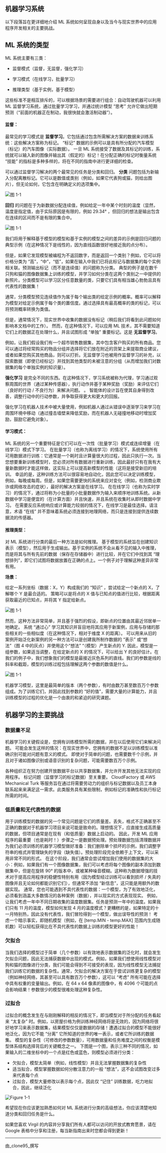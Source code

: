 ## 机器学习系统

以下段落旨在更详细地介绍 ML 系统如何呈现自身以及当今与现实世界中的应用程序开发相关的主要挑战。

## ML 系统的类型

ML 系统主要有三类：

- 监督模式（监督，无监督，强化学习）

- 学习模式（在线学习，批量学习）

- 推理类型（基于实例，基于模型）

这些标准不是相互排斥的，可以根据场景的需要进行组合：自动驾驶机器可以利用 ML 监督学习系统，通过批量学习学习，并通过统计模型 “思考” 允许它做出短期预测（“前面的机器正在制动，我很快就会激活制动器”）。

#### 监督：

最常见的学习模式是 **监督学习**。它包括通过包含所需解决方案的数据来训练系统：这些解决方案称为标记。
“标记” 数据的示例可以是具有所分配的汽车模型（标记）的汽车图像（实际数据）。
一旦 ML 系统接受了数据及其标记的训练，系统就可以输入新的图像并输出其（假定的）标记！在分配正确的标记时衡量系统 “技能” 的指标是多种多样的，将在不同的指南中进行更详细的检查。

可以通过监督学习解决的两个最常见的任务是分类和回归。 **分类** 问题包括为新输入分配离散标记。它可以是数值或类别（例如，如果它代表狗或猫，则给出图片），但无论如何，它包含在明确定义的选项集中。

![图 1-1](./classification.png)

**回归** 的问题在于为新数据分配连续值，例如给定一年中某个时刻的温度（显然，温度是指定值，由于实际原因是有限的，例如 29.34° ，但回归的想法是输出包含在连续的区间而不是有限的集合中。

![图 1-1](./regression.png)

我们将用于解释基于模型的模型和基于实例的模型之间的差异的示例是回归问题的典型示例（在这种情况下是线性的，因为直线函数很好地接近我的点分布）。

但是，如果它发现模型被编程为不返回数字，而是返回一个类别？例如，它可以将价格分类为 “高”，“中”，“低”，如果在输入中我们已将此标记与数据集的每个实例相关联。预测输出标记（而不是连续值）的问题称为分类。
典型的例子是在数千只狗和猫的图像数据集上训练的模型，并学习如何分类在这两个类别之一中提供的新照片。分类模型可以学习区分任意数量的类，只要它们具有相当雄心勃勃且具有代表性的数据集！

通常，分类模型预见连续值作为属于每个输出类的给定示例的概率。概率可以解释为模型对给定示例属于每个类的置信度。通过选择具有最高概率的类的标记，可以将预测概率转换为类值。

但是，通常情况下，现实世界中收集的数据没有标记（稍后我们将看到此问题如何影响本文档中的工作）。
然而，在这种情况下，可以应用 ML 技术，其不需要知道它们上的数据正在处理什么，并且试图形成 “单独” 重要标记。这是 **无监督学习**。

例如，让我们假设我们有一个超市销售数据集，其中包含客户购买的所有商品。您可以通过将经常购买的物品分组并选择将它们放在附近的货架上来提取商业建议，或者如果您购买其他商品，则可以打折。无监督学习也被用作监督学习的补充，以探索数据（即使已经标记）并找到其他类型的未被注意的分组（从而增加我们对数据集的每个单独实例的知识量）。

**强化学习** 是完全不同的东西。在这种情况下，学习系统被称为代理，学习通过观察周围的世界（通过某种传感器），执行动作并基于某种奖励（奖励）来评估它们（良好的行动 / 不良行为）来解决问题。 。
智能体的设计旨在使其自身得到改善，调整行动中的行动参数，并争取获得更大和更大的回报。

强化学习在机器人技术中被大量使用，例如机器人通过从错误中逐渐学习来学习在周围环境中移动（通过撞击墙壁来降低奖励，而在机器人无碰撞地移动时增加奖励，鼓励它避免对象）。

#### 学习模式：

ML 系统的另一个重要特征是它们可以在一次性（批量学习）模式或连续增量（在线学习）模式下学习。
在批量学习（也称为离线学习）的情况下，系统使用所有可用数据进行训练：它通常是一个耗时且计算量很大的过程，因此只执行一次。当您想要重新训练模型时，您必须对所有数据进行重新训练，因此最好只有在我有大量新数据时才能这样做，这实际上可以提高新模型的性能（这将是接受新旧的培训。
幸运的是，这种训练方法可以很容易地自动化，因此您可以决定训练模型，例如，每晚或每周。但是，如果您需要更快的系统来应对变化（例如，检测商业欺诈或网络攻击的症状），最好的解决方案是在线学习。
在在线学习（也称为实时学习）的情况下，通过将称为小批量的小批量数据作为输入来顺序地训练系统。从新数据中学习是便宜的（在计算方面）并且快速，并且系统在收集时从即时数据中学习。
在需要反应系统响应或计算能力较弱的情况下，在线学习是最佳选择。请注意，术语 “在线” 并不意味着系统必须连接到地理网络，而只是连接到提供连续数据流的传感器。

#### 推理类型：

对 ML 系统进行分类的最后一种方法是如何推理。
基于模型的系统旨在创建知识表示（模型），然后用于生成输出。基于实例的系统不会从看不见的输入中推理，而是将其与所有先前的数据（保存在存储器中）进行比较，并在它们中找到其 “理想排列”，即它们试图将数据放置在正确的点上。一个例子对于理解这种差异非常有用。

**场景：**

给定一系列坐标（数据：X，Y）构成我们的 “知识” ，尝试给定一个新点的 X，了解哪个 Y 是最合适的。
策略可以是将点的 X 值与已知点的值进行比较，根据距离获取最近的已知点，并将其 Y 指定给新点。

![图 1-1](./instance.png)

然而，这种方法非常简单，并且基于强烈的假设，即新点的位置由其最近邻居单一地确定。
系统 “通过心” 学习其知识并盲目地将其应用于新案例，应用与存储的那些相关的一些相似度（在这种情况下，相对于维度 X 的距离）。
可以用来从旧的案例开始泛化新案例的另一种方法可以是创建我所制作数据的 “表示” 或“想法”（图 4 中的灰点）并使用这个“想法” “（模型）产生新点的 Y.
因此，模型是一组参数，如果适当调整，在给定新点的 X 的情况下，可以给出 Y 的良好估计。在我们的例子中，我们想象我们的模型是最接近灰色系列的直线。我们的参数是线的斜率和截距，模型的训练过程包括理解这两个参数的数值是什么。

![图 1-1](./model.png)

机器学习模型，这里是最简单的版本（两个参数），有时由数万甚至数百万个参数组成。为了训练它们，并因此找到参数的 “好的值”，需要大量的计算能力，并且训练模型的过程的优化是一个由衷的和紧迫的研究课题。

## 机器学习的主要挑战

### 数据量不足

机器学习的关键假设是，您拥有训练模型所需的数据，并在以后使用它们来解决问题。
可能会发生这样的情况：在现实世界中，您拥有的数据不足以训练模型以准确识别可能对问题有意义的模式。
即使对于简单的问题，也需要数千个示例，并且对于诸如图像识别或语音识别的复杂问题，可能需要数百万个示例。

各种组织正在努力创建开放数据平台以共享数据集，并允许开发其他无法实现的应用程序。
标记问题（监督学习的标记数据）至关重要。 CloudFactory 或 AWS Mechanical Turk 等服务旨在通过将需要劳动力的组织与标记数据以及员工本身联系起来来满足这一需求。此类服务具有某些限制，例如标记的准确性和执行标记所需的时间。

### 低质量和无代表性的数据

用于训练模型的数据的另一个常见问题是它们的质量差。丢失，格式不正确甚至不正确的数据对于机器学习项目来说可能是致命的。理想情况下，应直接生成高质量的数据，但项目通常是在现有（和低质量）数据上启动的。
因此，开发 ML 应用程序的最重要（也是耗时！）步骤之一是数据预处理。预处理数据包括清理数据并为我们必须训练的机器学习模型做好准备：我们删除单个损坏的示例，我们调整字符串的格式并管理缺失的字段（缺失值）。预处理阶段完全依赖于上下文，可以采用非常不同的形式。
在这个阶段，我们通常会尝试增加我们使用的数据集的大小：例如，如果我们有一个图像数据集，我们可以考虑将每个图像的副本添加到数据集中，但是在旋转 90° 的版本中，或被某种噪音模糊。这种称为数据增强的技术对于提高应用程序的稳健性特别有用（因为模型经过训练可以看到损坏 / 失真的图像并且无论如何都能识别它们），但通常不添加 “新信息”，这只能是用额外的数据实现。
通常，您也可能遇到不具代表性的数据：一个模型，为了有效地泛化，必须看到涵盖大多数情况的各种案例（数据），并以现实的方式表现现实。
例如，让我们考虑一年中不同日期收集的温度数据集。任务是预测一年中的温度。如果我们只有 11 月的温度，模型如何发现 4 月的温度模式？更糟糕的是，如果特定的十一月特别热，因此没有代表性，我们冒险得到一个模型，做出误导性的预测！
考虑一个暗示事实，即随机模型（例如，在 [temp.MIN - temp.MAX] 范围内生成随机数）可以轻松获得比在不具代表性的数据上训练的模型更好的性能！

### 欠拟合

当我们选择的模型过于简单（几个参数）以有效地表示数据集的泛化时，就会发生欠拟合问题，因此无法捕获数据中出现的模式。例如，如果我们想使用线性模型对狗和猫的图像进行分类，我们可能会得到不可接受的表现，因为线性模型无法捕捉我们训练它的数据的复杂性。通常，欠拟合的解决方案在于尝试训练更复杂的模型（例如神经网络，其甚至可以具有数百万个参数），这可以 “考虑” 所有可能在选择中具有权重的变量输出。例如，在 64 x 64 像素的图像中，有 4096 个可能的点会影响结果！参数很少的模型很难处理这种复杂性。

### 过拟合

过拟合的概念发生在与刚刚解释的相反的情况下，即当模型对于所分配的任务看起来 “太复杂” 时。例如，以房屋价格为例训练神经网络将是无效的，因为网络将很好地学习来表示数据集，结果模型仅仅是数据的存储！遭遇过拟合的模型不能很好地泛化，因为它不能 “分离” 它所知道的世界的唯一表示，或者它所训练的数据集。
模型的复杂性（可修改的参数数量），可用数据量和任务难度之间的权衡是模型体系结构选择背后的关键概念之一。
下图是一个图，表示三种不同的情况，如果输入的二维坐标中的一个点是红色或蓝色，则模型必须进行分类：

- 欠拟合，模型太简单（例如，线性模型）并且无法掌握数据集的复杂性
- 适当拟合，模型掌握数据如何分散注意力的一般 “想法”，这不会试图改变过多来代表每个点
- 过拟合，模型大量修改以表示每个点，因此仅 “记住” 训练数据，吃力地拟合，因此，继续泛化

![Figure 1-1](./overfitting.png)

希望现在你应该更加熟悉如何对 ML 系统进行分类的高级想法，你应该清楚地知道分类和回归任务是什么。

如果您喜欢 Virgil 的内容并分享我们所有人都可以访问的开放式教育愿景，请在 Google 表格中分享和注册，每当新指南出来时您都会得到更新！

------------------

由_clone95_撰写
